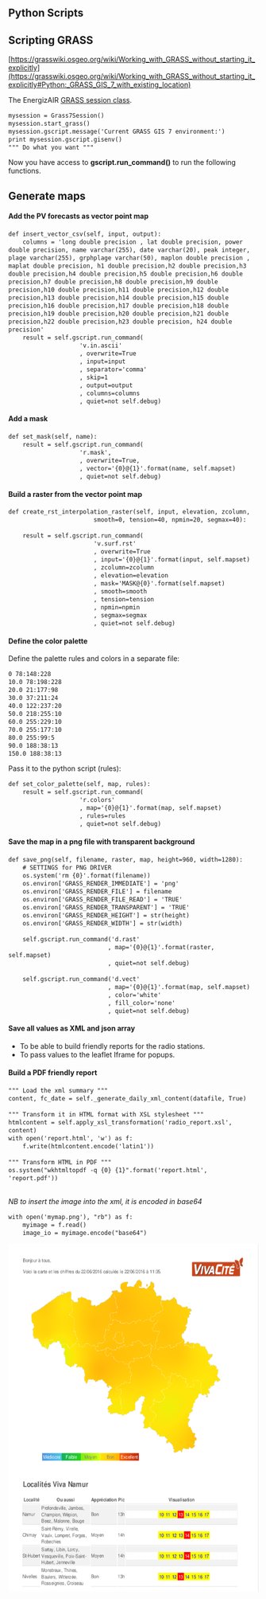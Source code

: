 ## Python Scripts



## Scripting GRASS

[https://grasswiki.osgeo.org/wiki/Working_with_GRASS_without_starting_it_explicitly](https://grasswiki.osgeo.org/wiki/Working_with_GRASS_without_starting_it_explicitly#Python:_GRASS_GIS_7_with_existing_location)

The EnergizAIR <a href="grass7_session.py">GRASS session class</a>.

	mysession = Grass7Session()
    mysession.start_grass()
    mysession.gscript.message('Current GRASS GIS 7 environment:')
    print mysession.gscript.gisenv()
    """ Do what you want """
    
Now you have access to **gscript.run_command()** to run the following functions.



## Generate maps

#### Add the PV forecasts as vector point map

    def insert_vector_csv(self, input, output):
        columns = 'long double precision , lat double precision, power double precision, name varchar(255), date varchar(20), peak integer, plage varchar(255), grphplage varchar(50), maplon double precision , maplat double precision, h1 double precision,h2 double precision,h3 double precision,h4 double precision,h5 double precision,h6 double precision,h7 double precision,h8 double precision,h9 double precision,h10 double precision,h11 double precision,h12 double precision,h13 double precision,h14 double precision,h15 double precision,h16 double precision,h17 double precision,h18 double precision,h19 double precision,h20 double precision,h21 double precision,h22 double precision,h23 double precision, h24 double precision'
        result = self.gscript.run_command(
        				'v.in.ascii'
						, overwrite=True
						, input=input
						, separator='comma'
						, skip=1
						, output=output
						, columns=columns
						, quiet=not self.debug)



#### Add a mask

	def set_mask(self, name):
        result = self.gscript.run_command(
        				'r.mask',
						, overwrite=True,
						, vector='{0}@{1}'.format(name, self.mapset)
						, quiet=not self.debug)



#### Build a raster from the vector point map

	def create_rst_interpolation_raster(self, input, elevation, zcolumn, 
							smooth=0, tension=40, npmin=20, segmax=40):

    	result = self.gscript.run_command(
    						'v.surf.rst'
							, overwrite=True
							, input='{0}@{1}'.format(input, self.mapset)
							, zcolumn=zcolumn
							, elevation=elevation
							, mask='MASK@{0}'.format(self.mapset)
							, smooth=smooth
							, tension=tension
							, npmin=npmin
							, segmax=segmax
							, quiet=not self.debug)



#### Define the color palette

Define the palette rules and colors in a separate file:
	
	0 78:148:228
	10.0 78:198:228
	20.0 21:177:98
	30.0 37:211:24
	40.0 122:237:20
	50.0 218:255:10
	60.0 255:229:10
	70.0 255:177:10
	80.0 255:99:5
	90.0 188:38:13
	150.0 188:38:13

Pass it to the python script (rules):

	def set_color_palette(self, map, rules):
	    result = self.gscript.run_command(
	    				'r.colors'
						, map='{0}@{1}'.format(map, self.mapset)
						, rules=rules
						, quiet=not self.debug)



#### Save the map in a png file with transparent background

    def save_png(self, filename, raster, map, height=960, width=1280):
        # SETTINGS for PNG DRIVER
        os.system('rm {0}'.format(filename))
        os.environ['GRASS_RENDER_IMMEDIATE'] = 'png'
        os.environ['GRASS_RENDER_FILE'] = filename
        os.environ['GRASS_RENDER_FILE_READ'] = 'TRUE'
        os.environ['GRASS_RENDER_TRANSPARENT'] = 'TRUE'
        os.environ['GRASS_RENDER_HEIGHT'] = str(height)
        os.environ['GRASS_RENDER_WIDTH'] = str(width)
 
        self.gscript.run_command('d.rast'
        						, map='{0}@{1}'.format(raster, self.mapset)
        						, quiet=not self.debug)
        						
        self.gscript.run_command('d.vect'
        						, map='{0}@{1}'.format(map, self.mapset)
        						, color='white'
        						, fill_color='none'
        						, quiet=not self.debug)



#### Save all values as XML and json array

  * To be able to build friendly reports for the radio stations.
  * To pass values to the leaflet Iframe for popups.



#### Build a PDF friendly report

    """ Load the xml summary """
    content, fc_date = self._generate_daily_xml_content(datafile, True)
    
	""" Transform it in HTML format with XSL stylesheet """
    htmlcontent = self.apply_xsl_transformation('radio_report.xsl', content)
    with open('report.html', 'w') as f:
        f.write(htmlcontent.encode('latin1'))
	
	""" Transform HTML in PDF """
    os.system("wkhtmltopdf -q {0} {1}".format('report.html', 'report.pdf'))
    
<br>_NB to insert the image into the xml, it is encoded in base64_

	with open('mymap.png'), "rb") as f:
	    myimage = f.read()
	    image_io = myimage.encode("base64")



<div style="text-align:center;"><img src="../images/summary_daily_today.png" alt="daily summary" height="700"></div>
